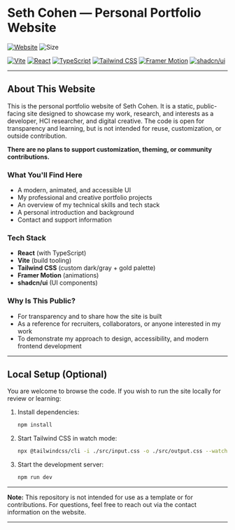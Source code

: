 # Seth Cohen — Personal Portfolio Website

[![Website](https://img.shields.io/website?label=sethdev.ca&style=for-the-badge&url=https%3A%2F%2Fsethdev.ca)](https://sethdev.ca/) ![Size](https://img.shields.io/github/repo-size/sethcohen/sethdev.ca?style=for-the-badge&label=size&color=blue)

[![Vite](https://img.shields.io/badge/Built%20With-Vite-646CFF?logo=vite&logoColor=white)](https://vitejs.dev/)
[![React](https://img.shields.io/badge/React-20232A?logo=react&logoColor=61DAFB)](https://react.dev/)
[![TypeScript](https://img.shields.io/badge/TypeScript-3178C6?logo=typescript&logoColor=white)](https://www.typescriptlang.org/)
[![Tailwind CSS](https://img.shields.io/badge/TailwindCSS-06B6D4?logo=tailwindcss&logoColor=white)](https://tailwindcss.com/)
[![Framer Motion](https://img.shields.io/badge/Framer%20Motion-EF008F?logo=framer&logoColor=white)](https://www.framer.com/motion/)
[![shadcn/ui](https://img.shields.io/badge/shadcn%2Fui-18181B?logo=vercel&logoColor=white)](https://ui.shadcn.com/)

---

## About This Website

This is the personal portfolio website of Seth Cohen. It is a static, public-facing site designed to showcase my work, research, and interests as a developer, HCI researcher, and digital creative. The code is open for transparency and learning, but is not intended for reuse, customization, or outside contribution.

**There are no plans to support customization, theming, or community contributions.**

### What You'll Find Here

- A modern, animated, and accessible UI
- My professional and creative portfolio projects
- An overview of my technical skills and tech stack
- A personal introduction and background
- Contact and support information

### Tech Stack

- **React** (with TypeScript)
- **Vite** (build tooling)
- **Tailwind CSS** (custom dark/gray + gold palette)
- **Framer Motion** (animations)
- **shadcn/ui** (UI components)

### Why Is This Public?

- For transparency and to share how the site is built
- As a reference for recruiters, collaborators, or anyone interested in my work
- To demonstrate my approach to design, accessibility, and modern frontend development

---

## Local Setup (Optional)

You are welcome to browse the code. If you wish to run the site locally for review or learning:

1. Install dependencies:

   ```bash
   npm install
   ```

2. Start Tailwind CSS in watch mode:

   ```bash
   npx @tailwindcss/cli -i ./src/input.css -o ./src/output.css --watch
   ```

3. Start the development server:

   ```bash
   npm run dev
   ```

---

**Note:** This repository is not intended for use as a template or for contributions. For questions, feel free to reach out via the contact information on the website.

---
